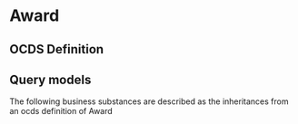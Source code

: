 # Award

## OCDS Definition
[](/data-models/query-models/Award.commonDefinition.schema.json)

## Query models
The following business substances are described as the inheritances from an ocds definition of Award
[](/data-models/query-models/Award.signedOffScope.schema.json)
